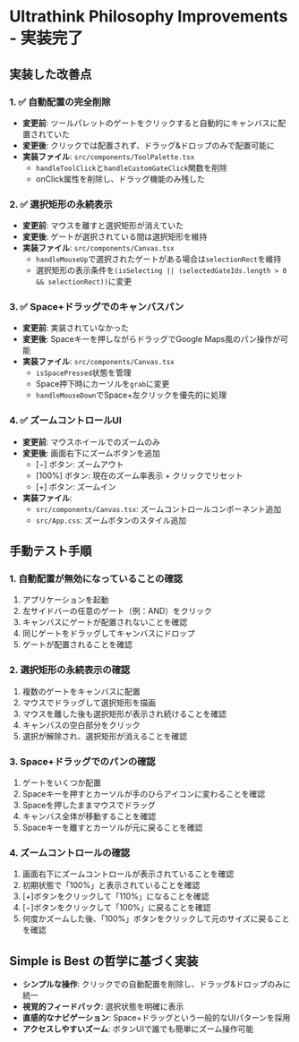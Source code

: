 # Ultrathink Philosophy Improvements - 実装完了

## 実装した改善点

### 1. ✅ 自動配置の完全削除
- **変更前**: ツールパレットのゲートをクリックすると自動的にキャンバスに配置されていた
- **変更後**: クリックでは配置されず、ドラッグ&ドロップのみで配置可能に
- **実装ファイル**: `src/components/ToolPalette.tsx`
  - `handleToolClick`と`handleCustomGateClick`関数を削除
  - onClick属性を削除し、ドラッグ機能のみ残した

### 2. ✅ 選択矩形の永続表示
- **変更前**: マウスを離すと選択矩形が消えていた  
- **変更後**: ゲートが選択されている間は選択矩形を維持
- **実装ファイル**: `src/components/Canvas.tsx`
  - `handleMouseUp`で選択されたゲートがある場合は`selectionRect`を維持
  - 選択矩形の表示条件を`(isSelecting || (selectedGateIds.length > 0 && selectionRect))`に変更

### 3. ✅ Space+ドラッグでのキャンバスパン
- **変更前**: 実装されていなかった
- **変更後**: Spaceキーを押しながらドラッグでGoogle Maps風のパン操作が可能
- **実装ファイル**: `src/components/Canvas.tsx`
  - `isSpacePressed`状態を管理
  - Space押下時にカーソルを`grab`に変更
  - `handleMouseDown`でSpace+左クリックを優先的に処理

### 4. ✅ ズームコントロールUI
- **変更前**: マウスホイールでのズームのみ
- **変更後**: 画面右下にズームボタンを追加
  - [−] ボタン: ズームアウト
  - [100%] ボタン: 現在のズーム率表示 + クリックでリセット
  - [+] ボタン: ズームイン
- **実装ファイル**: 
  - `src/components/Canvas.tsx`: ズームコントロールコンポーネント追加
  - `src/App.css`: ズームボタンのスタイル追加

## 手動テスト手順

### 1. 自動配置が無効になっていることの確認
1. アプリケーションを起動
2. 左サイドバーの任意のゲート（例：AND）をクリック
3. キャンバスにゲートが配置されないことを確認
4. 同じゲートをドラッグしてキャンバスにドロップ
5. ゲートが配置されることを確認

### 2. 選択矩形の永続表示の確認
1. 複数のゲートをキャンバスに配置
2. マウスでドラッグして選択矩形を描画
3. マウスを離した後も選択矩形が表示され続けることを確認
4. キャンバスの空白部分をクリック
5. 選択が解除され、選択矩形が消えることを確認

### 3. Space+ドラッグでのパンの確認
1. ゲートをいくつか配置
2. Spaceキーを押すとカーソルが手のひらアイコンに変わることを確認
3. Spaceを押したままマウスでドラッグ
4. キャンバス全体が移動することを確認
5. Spaceキーを離すとカーソルが元に戻ることを確認

### 4. ズームコントロールの確認
1. 画面右下にズームコントロールが表示されていることを確認
2. 初期状態で「100%」と表示されていることを確認
3. [+]ボタンをクリックして「110%」になることを確認
4. [−]ボタンをクリックして「100%」に戻ることを確認
5. 何度かズームした後、「100%」ボタンをクリックして元のサイズに戻ることを確認

## Simple is Best の哲学に基づく実装

- **シンプルな操作**: クリックでの自動配置を削除し、ドラッグ&ドロップのみに統一
- **視覚的フィードバック**: 選択状態を明確に表示
- **直感的なナビゲーション**: Space+ドラッグという一般的なUIパターンを採用
- **アクセスしやすいズーム**: ボタンUIで誰でも簡単にズーム操作可能